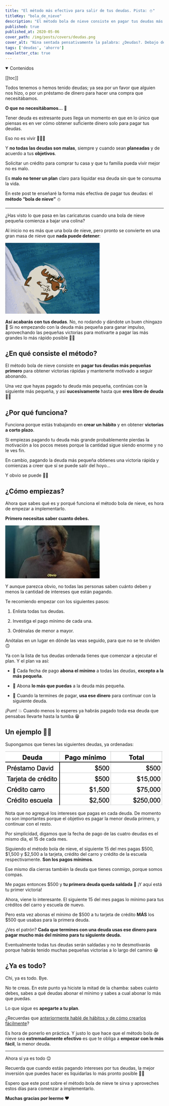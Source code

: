 ```yaml
---
title: "El método más efectivo para salir de tus deudas. Pista: ⛄️"
titleKey: "bola_de_nieve"
description: "El método bola de nieve consiste en pagar tus deudas más pequeñas primero para obtener victorias rápidas y mantenerte motivado a seguir abonando."
published: true
published_at: 2020-05-06
cover_path: /img/posts/covers/deudas.png
cover_alt: "Nina sentada pensativamente la palabra: ¿Deudas?. Debajo del texto hay un mono de nieve."
tags: ['deudas', 'ahorro']
newsletter_cta: true
---
```


<details open>
  <summary>
    Contenidos
  </summary>

  [[toc]]

</details>

Todos tenemos o hemos tenido deudas; ya sea por un favor que alguien nos hizo, o por un préstamo de dinero para hacer una compra que necesitábamos.

**O que no necesitábamos…** 🧐

Tener deuda es estresante pues llega un momento en que en lo único que piensas es en ver cómo obtener suficiente dinero solo para pagar tus deudas. 

Eso no es vivir 🙅🏻‍♂️

Y **no todas las deudas son malas**, siempre y cuando sean **planeadas** y de acuerdo a tus **objetivos**.

Solicitar un crédito para comprar tu casa y que tu familia pueda vivir mejor no es malo. 

Es **malo no tener un plan** claro para liquidar esa deuda sin que te consuma la vida.

En este post te enseñaré la forma más efectiva de pagar tus deudas: el **método “bola de nieve”** ⛄️

***

¿Has visto lo que pasa en las caricaturas cuando una bola de nieve pequeña comienza a bajar una colina?

Al inicio no es más que una bola de nieve, pero pronto se convierte en una gran masa de nieve que **nada puede detener**:

![Un reno dentro de una bola de nieve bajando una colina](/img/posts/bola_de_nieve.gif)

**Así acabarás con tus deudas**. No, no rodando y dándote un buen chingazo 🤣 Si no empezando con la deuda más pequeña para ganar impulso, aprovechando las pequeñas victorias para motivarte a pagar las más grandes lo más rápido posible 💪🏼

## ¿En qué consiste el método?

El método bola de nieve consiste en **pagar tus deudas más pequeñas primero** para obtener victorias rápidas y mantenerte motivado a seguir abonando. 

Una vez que hayas pagado tu deuda más pequeña, continúas con la siguiente más pequeña, y así **sucesivamente** hasta que **eres libre de deuda** 🙌🏼

## ¿Por qué funciona?

Funciona porque estás trabajando en **crear un hábito** y en obtener **victorias a corto plazo**. 

Si empiezas pagando tu deuda más grande probablemente pierdas la motivación a los pocos meses porque la cantidad sigue siendo enorme y no le ves fin.

En cambio, pagando la deuda más pequeña obtienes una victoria rápida y comienzas a creer que sí se puede salir del hoyo…

Y obvio se puede 👊🏼

## ¿Cómo empiezas?

Ahora que sabes qué es y porqué funciona el método bola de nieve, es hora de empezar a implementarlo.

**Primero necesitas saber cuanto debes.**

![Viejito de la película "El Hoyo"](/img/posts/obvio.jpeg)

Y aunque parezca obvio, no todas las personas saben cuánto deben y menos la cantidad de intereses que están pagando.

Te recomiendo empezar con los siguientes pasos:

1. Enlista todas tus deudas.

1. Investiga el pago mínimo de cada una.

1. Ordénalas de menor a mayor.

Anótalas en un lugar en dónde las veas seguido, para que no se te olviden 🙃

Ya con la lista de tus deudas ordenada tienes que comenzar a ejecutar el plan. Y el plan va así:

- 💸 Cada fecha de pago **abona el mínimo** a todas las deudas, **excepto a la más pequeña**.

- 💸 Abona **lo más que puedas** a la deuda más pequeña.

- 💸 Cuando la termines de pagar, **usa ese dinero** para continuar con la siguiente deuda.

¡Pum! 💥 Cuando menos lo esperes ya habrás pagado toda esa deuda que pensabas llevarte hasta la tumba 😁

## Un ejemplo ☝🏼

Supongamos que tienes las siguientes deudas, ya ordenadas:

![Tabla con deudas, pagos mínimos y totales](/img/posts/tabla_deudas.png)

Nota que no agregué los intereses que pagas en cada deuda. De momento no son importantes porque el objetivo es pagar la menor deuda primero, y continuar con el resto.

Por simplicidad, digamos que la fecha de pago de las cuatro deudas es el mismo día, el 15 de cada mes.

Siguiendo el método bola de nieve, el siguiente 15 del mes pagas $500, $1,500 y $2,500 a la tarjeta, crédito del carro y crédito de la escuela respectivamente. **Son los pagos mínimos**.

Ese mismo día cierras también la deuda que tienes conmigo, porque somos compas.

Me pagas entonces $500 y **tu primera deuda queda saldada** 🥳 ¡Y aquí está tu primer victoria!

Ahora, viene lo interesante. El siguiente 15 del mes pagas lo mínimo para tus créditos del carro y escuela de nuevo. 

Pero esta vez abonas el mínimo de $500 a tu tarjeta de crédito **MÁS** los $500 que usabas para la primera deuda.

¿Ves el patrón? **Cada que termines con una deuda usas ese dinero para pagar mucho más del mínimo para tu siguiente deuda.**

Eventualmente todas tus deudas serán saldadas y no te desmotivarás porque habrás tenido muchas pequeñas victorias a lo largo del camino 😁

## ¿Ya es todo?

Chi, ya es todo. Bye.

No te creas. En este punto ya hiciste la mitad de la chamba: sabes cuánto debes, sabes a qué deudas abonar el mínimo y sabes a cual abonar lo más que puedas.

Lo que sigue es **apegarte a tu plan**. 

¿Recuerdas que [anteriormente hablé de hábitos y de cómo crearlos fácilmente](/posts/habitos-antes-que-nada/)?

Es hora de ponerlo en práctica. Y justo lo que hace que el método bola de nieve sea **extremadamente efectivo** es que te obliga a **empezar con lo más fácil**, la menor deuda.

***

Ahora sí ya es todo 😌

Recuerda que cuando estás pagando intereses por tus deudas, la mejor inversión que puedes hacer es liquidarlas lo más pronto posible ☝🏼

Espero que este post sobre el método bola de nieve te sirva y aproveches estos días para comenzar a implementarlo.

**Muchas gracias por leerme ❤️**

